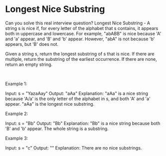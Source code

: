 # Longest Nice Substring

Can you solve this real interview question? Longest Nice Substring - A string s is nice if, for every letter of the alphabet that s contains, it appears both in uppercase and lowercase. For example, "abABB" is nice because 'A' and 'a' appear, and 'B' and 'b' appear. However, "abA" is not because 'b' appears, but 'B' does not.

Given a string s, return the longest substring of s that is nice. If there are multiple, return the substring of the earliest occurrence. If there are none, return an empty string.

 

Example 1:


Input: s = "YazaAay"
Output: "aAa"
Explanation: "aAa" is a nice string because 'A/a' is the only letter of the alphabet in s, and both 'A' and 'a' appear.
"aAa" is the longest nice substring.


Example 2:


Input: s = "Bb"
Output: "Bb"
Explanation: "Bb" is a nice string because both 'B' and 'b' appear. The whole string is a substring.


Example 3:


Input: s = "c"
Output: ""
Explanation: There are no nice substrings.